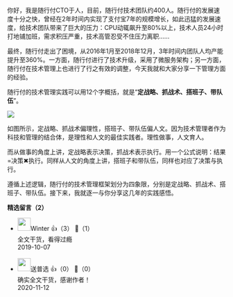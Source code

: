 你好，我是随行付CTO于人，目前，随行付技术团队约400人。随行付的发展速度十分之快，曾经在2年时间内实现了支付宝7年的规模增长，如此迅猛的发展速度，给技术团队带来了巨大的压力：CPU动辄飙升至80%以上，技术人员24小时打地铺加班，需求积压严重，技术高管忍受不住压力离职……

最终，随行付走出了困境，从2016年1月至2018年12月，3年时间内团队人均产能提升至360%。一方面，随行付进行了技术升级，采用了微服务架构；另一方面，随行付在技术管理上也进行了行之有效的调整，今天我就和大家分享一下管理方面的经验。

随行付的技术管理实践可以用12个字概括，就是“**定战略、抓战术、搭班子、带队伍**”。

![](https://static001.geekbang.org/resource/image/97/59/9780a59faf27910694f299b94f96fe59.jpg?wh=736%2A520)

如图所示，定战略、抓战术偏理性，搭班子、带队伍偏人文。因为技术管理者作为科技和管理的结合体，是理性和人文的最佳实践者。理性做事，人文育人。

而从做事的角度上讲，定战略表示决策，抓战术表示执行。用一个公式说明：结果=决策✖执行。同样从人文的角度上讲，搭班子和带队伍，同样也对应了决策与执行。

遵循上述逻辑，随行付的技术管理框架划分为四象限，分别是定战略、抓战术、搭班子、带队伍。接下来，我就逐一与你分享这几年的实践感悟。
<div><strong>精选留言（2）</strong></div><ul>
<li><img src="https://static001.geekbang.org/account/avatar/00/15/bc/23/42e3a432.jpg" width="30px"><span>Winter</span> 👍（3） 💬（1）<div>全文干货，看得过瘾</div>2019-10-07</li><br/><li><img src="https://static001.geekbang.org/account/avatar/00/12/a0/a7/db7a7c50.jpg" width="30px"><span>送普选</span> 👍（0） 💬（0）<div>确实全文干货，感谢作者！</div>2020-11-12</li><br/>
</ul>